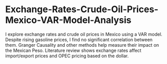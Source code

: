 # Exchange-Rates-Crude-Oil-Prices-Mexico-VAR-Model-Analysis
 I explore exchange rates and crude oil prices in Mexico using a VAR model. Despite rising gasoline prices, I find no significant correlation between them. Granger Causality and other methods help measure their impact on the Mexican Peso. Literature review shows exchange rates affect import/export prices and OPEC pricing based on the dollar.

